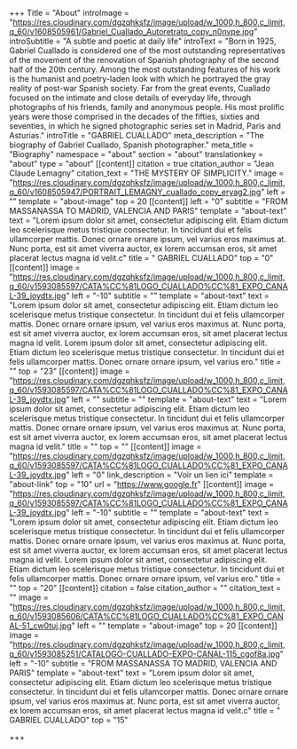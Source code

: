 +++
Title = "About"
introImage = "https://res.cloudinary.com/dgzqhksfz/image/upload/w_1000,h_800,c_limit,q_60/v1608505961/Gabriel_Cuallado_Autoretrato_copy_n0nvpe.jpg"
introSubtitle = "A subtle and poetic at daily life"
introText = "Born in 1925, Gabriel Cuallado is considered one of the most outstanding representatives of the movement of the renovation of Spanish photography of the second half of the 20th century. Among the most outstanding features of his work is the humanist and poetry-laden look with which he portrayed the gray reality of post-war Spanish society. Far from the great events, Cuallado focused on the intimate and close details of everyday life, through photographs of his friends, family and anonymous people. His most prolific years were those comprised in the decades of the fifties, sixties and seventies, in which he signed photographic series set in Madrid, Paris and Asturias."
introTitle = "GABRIEL CUALLADO"
meta_description = "The biography of Gabriel Cuallado, Spanish photographer."
meta_title = "Biography"
namespace = "about"
section = "about"
translationkey = "about"
type = "about"
[[content]]
citation = true
citation_author = "Jean Claude Lemagny"
citation_text = "THE MYSTERY OF SIMPLICITY."
image = "https://res.cloudinary.com/dgzqhksfz/image/upload/w_1000,h_800,c_limit,q_60/v1608505947/PORTRAIT_LEMAGNY_cuallado_copy_eryag2.jpg"
left = ""
template = "about-image"
top = 20
[[content]]
left = "0"
subtitle = "FROM MASSANASSA TO MADRID, VALENCIA AND PARIS"
template = "about-text"
text = "Lorem ipsum dolor sit amet, consectetur adipiscing elit. Etiam dictum leo scelerisque metus tristique consectetur. In tincidunt dui et felis ullamcorper mattis. Donec ornare ornare ipsum, vel varius eros maximus at. Nunc porta, est sit amet viverra auctor, ex lorem accumsan eros, sit amet placerat lectus magna id velit.c"
title = " GABRIEL CUALLADO"
top = "0"
[[content]]
image = "https://res.cloudinary.com/dgzqhksfz/image/upload/w_1000,h_800,c_limit,q_60/v1593085597/CATA%CC%81LOGO_CUALLADO%CC%81_EXPO_CANAL-39_joydtx.jpg"
left = "-10"
subtitle = ""
template = "about-text"
text = "Lorem ipsum dolor sit amet, consectetur adipiscing elit. Etiam dictum leo scelerisque metus tristique consectetur. In tincidunt dui et felis ullamcorper mattis. Donec ornare ornare ipsum, vel varius eros maximus at. Nunc porta, est sit amet viverra auctor, ex lorem accumsan eros, sit amet placerat lectus magna id velit. Lorem ipsum dolor sit amet, consectetur adipiscing elit. Etiam dictum leo scelerisque metus tristique consectetur. In tincidunt dui et felis ullamcorper mattis. Donec ornare ornare ipsum, vel varius ero."
title = ""
top = "23"
[[content]]
image = "https://res.cloudinary.com/dgzqhksfz/image/upload/w_1000,h_800,c_limit,q_60/v1593085597/CATA%CC%81LOGO_CUALLADO%CC%81_EXPO_CANAL-39_joydtx.jpg"
left = ""
subtitle = ""
template = "about-text"
text = "Lorem ipsum dolor sit amet, consectetur adipiscing elit. Etiam dictum leo scelerisque metus tristique consectetur. In tincidunt dui et felis ullamcorper mattis. Donec ornare ornare ipsum, vel varius eros maximus at. Nunc porta, est sit amet viverra auctor, ex lorem accumsan eros, sit amet placerat lectus magna id velit."
title = ""
top = ""
[[content]]
image = "https://res.cloudinary.com/dgzqhksfz/image/upload/w_1000,h_800,c_limit,q_60/v1593085597/CATA%CC%81LOGO_CUALLADO%CC%81_EXPO_CANAL-39_joydtx.jpg"
left = "0"
link_description = "Voir un lien ici"
template = "about-link"
top = "10"
url = "https://www.google.fr"
[[content]]
image = "https://res.cloudinary.com/dgzqhksfz/image/upload/w_1000,h_800,c_limit,q_60/v1593085597/CATA%CC%81LOGO_CUALLADO%CC%81_EXPO_CANAL-39_joydtx.jpg"
left = "-10"
subtitle = ""
template = "about-text"
text = "Lorem ipsum dolor sit amet, consectetur adipiscing elit. Etiam dictum leo scelerisque metus tristique consectetur. In tincidunt dui et felis ullamcorper mattis. Donec ornare ornare ipsum, vel varius eros maximus at. Nunc porta, est sit amet viverra auctor, ex lorem accumsan eros, sit amet placerat lectus magna id velit. Lorem ipsum dolor sit amet, consectetur adipiscing elit. Etiam dictum leo scelerisque metus tristique consectetur. In tincidunt dui et felis ullamcorper mattis. Donec ornare ornare ipsum, vel varius ero."
title = ""
top = "20"
[[content]]
citation = false
citation_author = ""
citation_text = ""
image = "https://res.cloudinary.com/dgzqhksfz/image/upload/w_1000,h_800,c_limit,q_60/v1593085606/CATA%CC%81LOGO_CUALLADO%CC%81_EXPO_CANAL-51_cw0tuj.jpg"
left = ""
template = "about-image"
top = 20
[[content]]
image = "https://res.cloudinary.com/dgzqhksfz/image/upload/w_1000,h_800,c_limit,q_60/v1593085251/CATALOGO-CUALLADO-EXPO-CANAL-115_cgof8a.jpg"
left = "-10"
subtitle = "FROM MASSANASSA TO MADRID, VALENCIA AND PARIS"
template = "about-text"
text = "Lorem ipsum dolor sit amet, consectetur adipiscing elit. Etiam dictum leo scelerisque metus tristique consectetur. In tincidunt dui et felis ullamcorper mattis. Donec ornare ornare ipsum, vel varius eros maximus at. Nunc porta, est sit amet viverra auctor, ex lorem accumsan eros, sit amet placerat lectus magna id velit.c"
title = " GABRIEL CUALLADO"
top = "15"

+++
